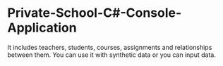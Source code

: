 # Private-School-C#-Console-Application

It includes teachers, students, courses, assignments and relationships between them. You can use it with synthetic data or you can input data.
